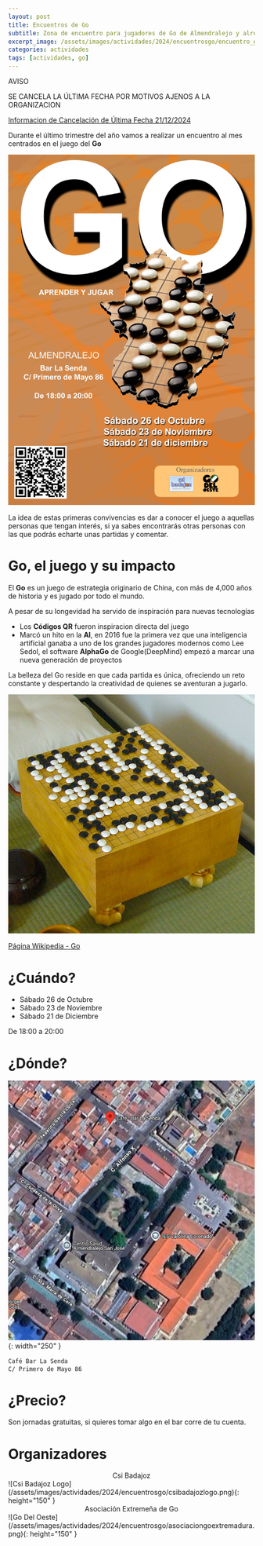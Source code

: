 ```yaml
---
layout: post
title: Encuentros de Go
subtitle: Zona de encuentro para jugadores de Go de Almendralejo y alrededores
excerpt_image: /assets/images/actividades/2024/encuentrosgo/encuentro_go_2024.jpg
categories: actividades
tags: [actividades, go]
---
```


AVISO

SE CANCELA LA ÚLTIMA FECHA POR MOTIVOS AJENOS A LA ORGANIZACION

[Informacion de Cancelación de Última Fecha 21/12/2024](/actividades/2024/12/18/encuentros-go-iii.html)

Durante el último trimestre del año vamos a realizar un encuentro al mes centrados en el juego del **Go**

![Poster de Jornadas](/assets/images/actividades/2024/encuentrosgo/encuentro_go_2024.jpg)

La idea de estas primeras convivencias es dar a conocer el juego a aquellas personas que tengan interés, si ya sabes encontrarás otras personas con las que podrás echarte unas partidas y comentar.

# Go, el juego y su impacto

El **Go** es un juego de estrategia originario de China, con más de 4,000 años de historia y es jugado por todo el mundo.

A pesar de su longevidad ha servido de inspiración para nuevas tecnologías

- Los **Códigos QR** fueron inspiracion directa del juego
- Marcó un hito en la **AI**, en 2016 fue la primera vez que una inteligencia artificial ganaba a uno de los grandes jugadores modernos como Lee Sedol, el software **AlphaGo** de Google(DeepMind) empezó a marcar una nueva generación de proyectos

La belleza del Go reside en que cada partida es única, ofreciendo un reto constante y despertando la creatividad de quienes se aventuran a jugarlo.

![Goban](/assets/images/actividades/2024/encuentrosgo/go.board.jpeg)

[Página Wikipedia - Go]((https://es.wikipedia.org/wiki/Go))

# ¿Cuándo?

- Sábado 26 de Octubre
- Sábado 23 de Noviembre
- Sábado 21 de Diciembre

De 18:00 a 20:00

# ¿Dónde?

![La Senda](/assets/images/actividades/2024/encuentrosgo/go.lasenda.png){: width="250" }

    Café Bar La Senda
    C/ Primero de Mayo 86

# ¿Precio?

Son jornadas gratuitas, si quieres tomar algo en el bar corre de tu cuenta.

# Organizadores

<center>Csi Badajoz</center>
![Csi Badajoz Logo](/assets/images/actividades/2024/encuentrosgo/csibadajozlogo.png){: height="150" }

<center>Asociación Extremeña de Go</center>
![Go Del Oeste](/assets/images/actividades/2024/encuentrosgo/asociaciongoextremadura.png){: height="150" }






